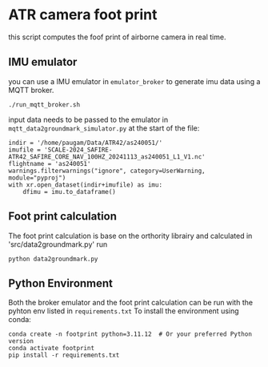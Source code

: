 # ATR camera foot print

this script computes the foof print of airborne camera in real time.

## IMU emulator
you can use a IMU emulator in `emulator_broker` to generate imu data using a MQTT broker.
```
./run_mqtt_broker.sh
```
input data needs to be passed to the emulator in `mqtt_data2groundmark_simulator.py` at the start of the file:
```
indir = '/home/paugam/Data/ATR42/as240051/'
imufile = 'SCALE-2024_SAFIRE-ATR42_SAFIRE_CORE_NAV_100HZ_20241113_as240051_L1_V1.nc'
flightname = 'as240051'
warnings.filterwarnings("ignore", category=UserWarning, module="pyproj")
with xr.open_dataset(indir+imufile) as imu:
    dfimu = imu.to_dataframe()
```

## Foot print calculation
The foot print calculation is base on the orthority librairy and calculated in 'src/data2groundmark.py'
run 
```
python data2groundmark.py
```

## Python Environment
Both the broker emulator and the foot print calculation can be run with the pyhton env listed in `requirements.txt`
To install the environment using conda:
```
conda create -n footprint python=3.11.12  # Or your preferred Python version
conda activate footprint
pip install -r requirements.txt
```

